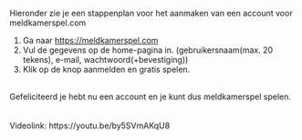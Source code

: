 Hieronder zie je een stappenplan voor het aanmaken van een account voor meldkamerspel.com<br/>
1. Ga naar https://meldkamerspel.com
2. Vul de gegevens op de home-pagina in. (gebruikersnaam(max. 20 tekens), e-mail, wachtwoord(+bevestiging))
3. Klik op de knop aanmelden en gratis spelen.
<br/>
Gefeliciteerd je hebt nu een account en je kunt dus meldkamerspel spelen.<br/>
<br/>
<br/>
Videolink: https://youtu.be/by5SVmAKqU8